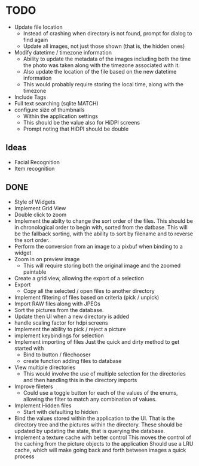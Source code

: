 # TODO

- Update file location
  - Instead of crashing when directory is not found, prompt for dialog to find again
  - Update all images, not just those shown (that is, the hidden ones)
- Modify datetime / timezone information
  - Ability to update the metadata of the images including both the time the photo was taken
    along with the timezone associated with it.
  - Also update the location of the file based on the new datetime information
  - This would probably require storing the local time, along with the timezone
- Include Tags
- Full text searching (sqlite MATCH)
- configure size of thumbnails
  - Within the application settings
  - This should be the value also for HiDPI screens
  - Prompt noting that HiDPI should be double

## Ideas

- Facial Recognition
- Item recognition

## DONE
- Style of Widgets
- Implement Grid View
- Double click to zoom
- Implement the abilty to change the sort order of the files. This should be
  in chronological order to begin with, sorted from the datbase. 
  This will be the fallback sorting, with the ability to sort by filename
  and to reverse the sort order.
- Perform the conversion from an image to a pixbuf when binding to a widget
- Zoom in on preview image
  - This will require storing both the original image and the zoomed paintable
- Create a grid view, allowing the export of a selection
- Export
  - Copy all the selected / open files to another directory
- Implement filtering of files based on criteria (pick / unpick)
- Import RAW files along with JPEGs
- Sort the pictures from the database.
- Update then UI when a new directory is added
- handle scaling factor for hdpi screens
- Implement the ability to pick / reject a picture
- implement keybindings for selection
- Implement importing of files
  Just the quick and dirty method to get started with
  - Bind to button / filechooser
  - create function adding files to database
- View multiple directories
  - This would involve the use of multiple selection for the directories and then
    handling this in the directory imports
- Improve fileters
  - Could use a toggle button for each of the values of the enums, allowing the filter to 
    match any combination of values.
- Implement Hidden files
  - Start with defaulting to hidden
- Bind the values stored within the application to the UI. 
  That is the directory tree and the pictures within the directory.
  These should be updated by updating the state, that is
  querying the database.
- Implement a texture cache with better control
  This moves the control of the caching from the picture objects to the application
  Should use a LRU cache, which will make going back and forth between images
  a quick process
